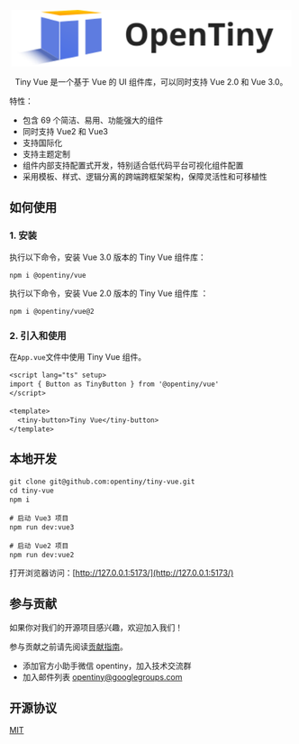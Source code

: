 <p align="center">
  <a href="https://tinyuidesign.cloudbu.huawei.com/" target="_blank" rel="noopener noreferrer">
    <img alt="TinyVue Logo" src="logo.svg" height="100" style="max-width:100%;">
  </a>
</p>

<p align="center">Tiny Vue 是一个基于 Vue 的 UI 组件库，可以同时支持 Vue 2.0 和 Vue 3.0。</p>

特性：

- 包含 69 个简洁、易用、功能强大的组件
- 同时支持 Vue2 和 Vue3
- 支持国际化
- 支持主题定制
- 组件内部支持配置式开发，特别适合低代码平台可视化组件配置
- 采用模板、样式、逻辑分离的跨端跨框架架构，保障灵活性和可移植性

## 如何使用

### 1. 安装

执行以下命令，安装 Vue 3.0 版本的 Tiny Vue 组件库：

```shell
npm i @opentiny/vue
```

执行以下命令，安装 Vue 2.0 版本的 Tiny Vue 组件库 ：

```shell
npm i @opentiny/vue@2
```

### 2. 引入和使用

在`App.vue`文件中使用 Tiny Vue 组件。

```vue
<script lang="ts" setup>
import { Button as TinyButton } from '@opentiny/vue'
</script>

<template>
  <tiny-button>Tiny Vue</tiny-button>
</template>
```

## 本地开发

```shell
git clone git@github.com:opentiny/tiny-vue.git
cd tiny-vue
npm i

# 启动 Vue3 项目
npm run dev:vue3

# 启动 Vue2 项目
npm run dev:vue2
```

打开浏览器访问：[http://127.0.0.1:5173/](http://127.0.0.1:5173/)

## 参与贡献

如果你对我们的开源项目感兴趣，欢迎加入我们！

参与贡献之前请先阅读[贡献指南](CONTRIBUTING.md)。

- 添加官方小助手微信 opentiny，加入技术交流群
- 加入邮件列表 opentiny@googlegroups.com

## 开源协议

[MIT](LICENSE)
